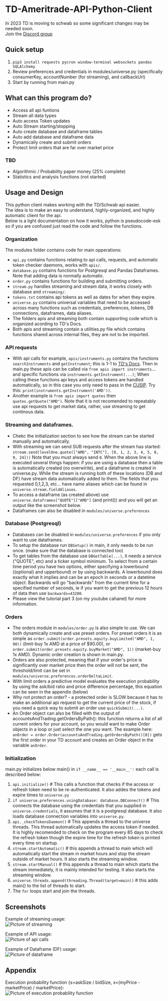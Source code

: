 # TD-Ameritrade-API-Python-Client  
In 2023 TD is moving to schwab so some significant changes may be needed soon.     
Join the [Discord group](https://discord.gg/m7SSjr9rs9)

## Quick setup
1. `pip3 install requests pycron window-terminal websockets pandas SQLAlchemy`    
2. Review preferences and credentials in modules/universe.py (specifically consumerKey, accountNumber (for streaming), and callbackUrl)
3. Start by running from main.py


## What can this program do?
 - Access all api funtions
 - Stream all data types
 - Auto access Token updates
 - Auto Stream starting/stopping
 - Auto create database and dataframe tables
 - Auto add database and dataframe data
 - Dynamically create and submit orders
 - Protect limit orders that are far over market price
 ### TBD
 - Algorithmic / Probability paper money (25% complete)
 - Statistics and analysis functions (not started)


## Usage and Design
This python client makes working with the TD/Schwab api easier.    
The idea is to make an easy to understand, highly-organized, and highly automatic client for the api.   
Below is a light documentation on how it works, python is pseudocode-esk so if you are confused just read the code and follow the functions. 

### Organization

The modules folder contains code for main opperations:     
 - `api.py` contains functions relating to api calls, requests, and automatic token checker daemons, works with `apis/`.
 - `database.py` contains functions for Postgresql and Pandas Dataframes. Note that adding data is normally automatic.
 - `order.py` contains functions for building and submitting orders.
 - `stream.py` handles streaming and stream data, it works closely with database and `streaming/`.
 - `tokens.txt` contains api tokens as well as dates for when they expire.
 - `universe.py` contains universal variables that need to be accessed across many functions such as credentials, preferences, tokens, DB connections, dataframes, data aliases.
 - The folders apis and streaming both contain supporting code which is organized acording to TD's Docs.  
 - Both apis and streaming contain a utilities.py file which contains functions shared across internal files, they are not to be imported. 

### API requests
 - With api calls for example, `apis/instruments.py` contains the functions `searchInstruments` and `getInstrument`; this is 1-1 to [TD's Docs](https://developer.tdameritrade.com/instruments/apis). Then in main.py these apis can be called via `from apis import instruments`... and specific functions via `instruments.getInstrument(...)`; When calling these functions api keys and access tokens are handled automatically, so in this case you only need to pass in the [CUSIP](https://developer.tdameritrade.com/instruments/apis/get/instruments/%7Bcusip%7D). Try this: `print(instruments.getInstrument('AMD'))`. 
 - Another example is `from apis import quotes` then `quotes.getQuote("AMD")`. Note that it is not recomended to repeatably use api requests to get market data, rather, use streaming to get continous data.

### Streaming and dataframes.
 - Chekc the initialization section to see how the stream can be started manually and automatically. 
 - With streaming we can send SUB requests after the stream has started:  `stream.send(levelOne.quote(["AMD", "INTC"], [0, 1, 2, 3, 4, 5, 8, 9, 24]))` Note that you must always send `0`. When the above line is executed several things happen: if you are using a database then a table is automatically created (no overwirite), and a dataframe is created in universe.py. While the stream is running both of these locations (DB and DF) have stream data automatically added to them. The fields that you requested 0,1,2,3, etc... have name aliases which can be found in `universe.stream.fieldAliases`.
 - To access a dataframe (as created above) use `universe.dataframes["QUOTE"]["AMD"]` (and print()) and you will get an output like the screenshot below.
 - Dataframes can also be disabled in `modules/universe.preferences`

### Database (Postgresql)
 - Databases can be disabled in `modules/universe.preferences` if you only want to use dataframes.
 - To setup the database run `DBSetup()` in main, it only needs to be run once. (make sure that the database is connected too)  
 - To get tables from the database use `DBGetTable(...)`, it needs a service ("QUOTE", etc) and a ticker symbol minimum. To select from a certain time period you have two options, either specifying a lowerbound ((optional) and upperbound) or by using backwards. A lowerbound does exactly what it implies and can be an epoch in seconds or a datetime object. Backwards will go "backwards" from the current time for a specified number of seconds, ie if you want to get the previous 12 hours of data then use `backwards=43200`.
 - Please view the tutorial part 3 (on my youtube cahanel) for more information.

### Orders   
 - The orders module in `modules/order.py` is also simple to use. We can both dynamically create and use preset orders. For preset orders it is as simple as `order.submit(order.presets.equity.buyLimited("AMD", 1, 90))` (limit-buy 1x AMD at a price of $90.00), or `order.submit(order.presets.equity.buyMarket("AMD", 1))` (market-buy 1x AMD). Dynamic order creation is shown in main.py.
 - Orders are also protected, meaning that if your order's price is significantly over market price then the order will not be sent, the threshold/limit can be set in `modules/universe.preferences.orderDeltaLimit`.
 - With limit orders a predictive model evaluates the execution probability by using the ask/bid ratio and price difference percentage, this equation can be seen in the appendix (below)
 - Why not protect an order? - a protected order is SLOW because it has to make an additional api request to get the current price of the stock, if you need a quick way to submit an order use `quickSubmit(...)`.
 - An Order object can also be filled with the output of accountsAndTrading.getOrdersByPath(): this function returns a list of all current orders for your account, so you would want to make Order objects in a loop or just select the one you want. The example here: `anOrder = order.Order(accountsAndTrading.getOrdersByPath()[0])` gets the first order in your TD account and creates an Order object in the variable `anOrder`.

### Initialization
main.py initializes below main() in `if __name__ == '__main__':` each call is described below:
 1. `api.initialize()` # This calls a function that checks if the access or refresh token need to be re-authenticated. It also addes the tokens and expire times to `universe.py`
 2. `if universe.preferences.usingDatabase: database.DBConnect()` # This connects the database using the credentials that you supplied in `universe.credentials`, it assumes that it is a postgresql database. It also loads database connection variables into `universe.py`.
 3. `api._checkTokensDaemon()` # This appends a thread to the universe threads. This thread automatically updates the access token if needed. It is highly recomended to check on the program every 85 days to check the refresh token though the expire time for the refresh token is printed every time on startup.
 4. `stream.startAutomatic()` # this appends a thread to main which will automatically start the stream in market hours and stop the stream outside of market hours. It also starts the streaming window.
 5. `stream.startManual()` # this appends a thread to main which starts the stream immediately, it is mainly intended for testing. It also starts the streaming window.
 6. `universe.threads.append(threading.Thread(target=main))` # this adds main() to the list of threads to start.
 7. The `for` loops start and join the threads.


## Screenshots
Example of streaming usage:   
![Picture of streaming](demos/streaming.jpg)

Example of API usage:   
![Picture of api calls](demos/apiCalls.jpg)

Example of Dataframe (DF) usage:   
![Picture of dataframe](demos/dataframe.png)


## Appendix
Execution probability function {s=askSize / bidSize, x=(myPrice - marketPrice) / marketPrice}:   
![Picture of execution probability function](demos/executionProbability.jpg)
